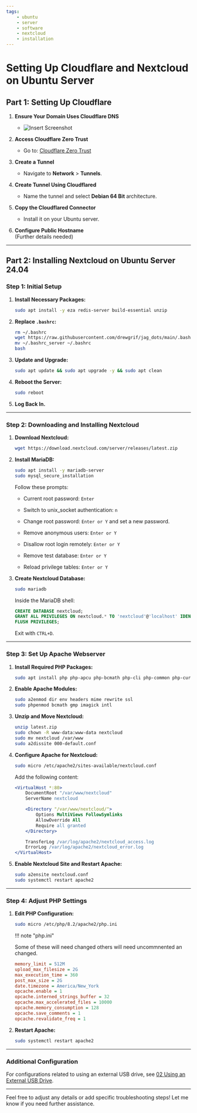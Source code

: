 ```yaml
---
tags:
    - ubuntu
    - server
    - software
    - nextcloud
    - installation
---
```


# Setting Up Cloudflare and Nextcloud on Ubuntu Server

## Part 1: Setting Up Cloudflare

1. **Ensure Your Domain Uses Cloudflare DNS**
   - ![Insert Screenshot](#)

2. **Access Cloudflare Zero Trust**
   - Go to: [Cloudflare Zero Trust](https://one.dash.cloudflare.com)

3. **Create a Tunnel**
   - Navigate to **Network** > **Tunnels**.

4. **Create Tunnel Using Cloudflared**
   - Name the tunnel and select **Debian 64 Bit** architecture.

5. **Copy the Cloudflared Connector**
   - Install it on your Ubuntu server.

6. **Configure Public Hostname**  
   (Further details needed)

---

## Part 2: Installing Nextcloud on Ubuntu Server 24.04

### Step 1: Initial Setup

1. **Install Necessary Packages:**

    ```bash
    sudo apt install -y eza redis-server build-essential unzip
    ```

2. **Replace `.bashrc`:**

    ```bash
    rm ~/.bashrc
    wget https://raw.githubusercontent.com/drewgrif/jag_dots/main/.bashrc_server
    mv ~/.bashrc_server ~/.bashrc
    bash
    ```

3. **Update and Upgrade:**

    ```bash
    sudo apt update && sudo apt upgrade -y && sudo apt clean
    ```

4. **Reboot the Server:**

    ```bash
    sudo reboot
    ```

5. **Log Back In.**

---

### Step 2: Downloading and Installing Nextcloud

1. **Download Nextcloud:**

    ```bash
    wget https://download.nextcloud.com/server/releases/latest.zip
    ```

2. **Install MariaDB:**

    ```bash
    sudo apt install -y mariadb-server
    sudo mysql_secure_installation
    ```

    Follow these prompts:
    
    - Current root password: `Enter`
    
    - Switch to unix_socket authentication: `n`
    
    - Change root password: `Enter or Y` and set a new password.
    
    - Remove anonymous users: `Enter or Y`
    
    - Disallow root login remotely: `Enter or Y`
    
    - Remove test database: `Enter or Y`
    
    - Reload privilege tables: `Enter or Y`
    

3. **Create Nextcloud Database:**

    ```bash
    sudo mariadb
    ```

    Inside the MariaDB shell:

    ```sql
    CREATE DATABASE nextcloud;
    GRANT ALL PRIVILEGES ON nextcloud.* TO 'nextcloud'@'localhost' IDENTIFIED BY 'mypassword';
    FLUSH PRIVILEGES;
    ```

    Exit with `CTRL+D`.

---

### Step 3: Set Up Apache Webserver

1. **Install Required PHP Packages:**

    ```bash
    sudo apt install php php-apcu php-bcmath php-cli php-common php-curl php-gd php-gmp php-imagick php-intl php-mbstring php-mysql php-zip php-xml php-redis
    ```

2. **Enable Apache Modules:**

    ```bash
    sudo a2enmod dir env headers mime rewrite ssl
    sudo phpenmod bcmath gmp imagick intl
    ```

3. **Unzip and Move Nextcloud:**

    ```bash
    unzip latest.zip
    sudo chown -R www-data:www-data nextcloud
    sudo mv nextcloud /var/www
    sudo a2dissite 000-default.conf
    ```

4. **Configure Apache for Nextcloud:**

    ```bash
    sudo micro /etc/apache2/sites-available/nextcloud.conf
    ```

    Add the following content:

    ```apache
    <VirtualHost *:80>
        DocumentRoot "/var/www/nextcloud"
        ServerName nextcloud

        <Directory "/var/www/nextcloud/">
            Options MultiViews FollowSymlinks
            AllowOverride All
            Require all granted
        </Directory>

        TransferLog /var/log/apache2/nextcloud_access.log
        ErrorLog /var/log/apache2/nextcloud_error.log
    </VirtualHost>
    ```

5. **Enable Nextcloud Site and Restart Apache:**

    ```bash
    sudo a2ensite nextcloud.conf
    sudo systemctl restart apache2
    ```

---

### Step 4: Adjust PHP Settings

1. **Edit PHP Configuration:**

    ```bash
    sudo micro /etc/php/8.2/apache2/php.ini
    ```

    !!! note "php.ini"
    
    Some of these will need changed others will need uncommnented an changed.

    ```ini
    memory_limit = 512M
    upload_max_filesize = 2G
    max_execution_time = 360
    post_max_size = 2G
    date.timezone = America/New_York
    opcache.enable = 1
    opcache.interned_strings_buffer = 32
    opcache.max_accelerated_files = 10000
    opcache.memory_consumption = 128
    opcache.save_comments = 1
    opcache.revalidate_freq = 1
    ```

2. **Restart Apache:**

    ```bash
    sudo systemctl restart apache2
    ```

---

### Additional Configuration
For configurations related to using an external USB drive, see [02 Using an External USB Drive](#).

---

Feel free to adjust any details or add specific troubleshooting steps! Let me know if you need further assistance.
